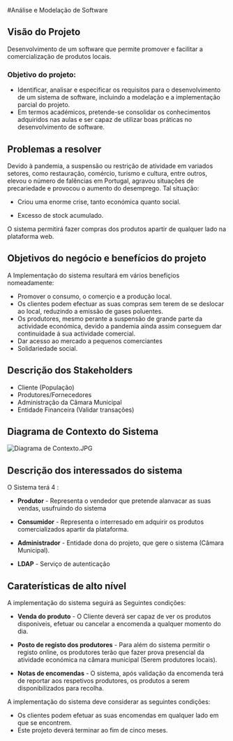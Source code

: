 #Análise e Modelação de Software

## Visão do Projeto

Desenvolvimento de um software que permite promover e facilitar a comercialização de produtos locais.

### Objetivo do projeto:

* Identificar, analisar e especificar os requisitos para o desenvolvimento de um sistema de 
software, incluindo a modelação e a implementação parcial do projeto.
* Em termos académicos, pretende-se consolidar os conhecimentos adquiridos nas aulas e ser capaz de  utilizar boas práticas no desenvolvimento de software.

## Problemas a resolver

Devido à pandemia, a suspensão ou restrição de atividade em variados setores, como restauração, comércio, turismo e cultura, entre outros, elevou o número de falências em Portugal, agravou situações de precariedade e provocou o aumento do desemprego.
Tal situação:

* Criou uma enorme crise, tanto económica quanto social.
  
* Excesso de stock acumulado.
  
O sistema permitirá fazer compras dos produtos apartir de qualquer lado na plataforma web.

## Objetivos do negócio e benefícios do projeto

A Implementação do sistema resultará em vários benefiçios nomeadamente:

* Promover o consumo, o comerçio e a produção local.
* Os clientes podem efectuar as suas compras sem terem de se deslocar ao local, reduzindo a emissão de gases poluentes.
* Os produtores, mesmo perante a suspensão de grande parte da actividade económica, devido a pandemia ainda assim conseguem dar continuidade á sua actividade comercial.
* Dar acesso ao mercado a pequenos comerciantes
* Solidariedade social.

## Descrição dos Stakeholders

* Cliente (População)
* Produtores/Fornecedores
* Administração da Câmara Municipal
* Entidade Financeira (Validar transações)


## Diagrama de Contexto do Sistema
![Diagrama de Contexto.JPG](https://bitbucket.org/repo/y5rxLzz/images/2958449012-Diagrama%20de%20Contexto.JPG)

## Descrição dos interessados do sistema

O Sistema terá 4 :

* **Produtor** - Representa o vendedor que pretende alanvacar as suas vendas, usufruindo do sistema
  
* **Consumidor** - Representa o interresado em adquirir os produtos comercializados apartir da plataforma.
    
* **Administrador** - Entidade dona do projeto, que gere o sistema (Câmara Municipal). 
 
* **LDAP** - Serviço de autenticação



## Caraterísticas de alto nível

A implementação do sistema seguirá as Seguintes condições:

* **Venda do produto** - O Cliente deverá ser capaz de ver os produtos disponiveis, efetuar ou cancelar a encomenda a qualquer momento do dia.
  
* **Posto de registo dos produtores** - Para além do sistema permitir o registo online, os produtores terão que fazer prova presencial da atividade económica na câmara municipal (Serem produtores locais).
  
* **Notas de encomendas** - O sistema, após validação da encomenda terá de reportar aos respetivos produtores, os produtos a serem disponibilizados para recolha.

A implementação do sistema deve considerar as seguintes condições:

* Os clientes podem efetuar as suas encomendas em qualquer lado em que se encontrem.
* Este projeto deverá terminar ao fim de cinco meses.

